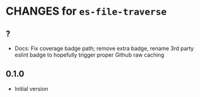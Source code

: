 # CHANGES for `es-file-traverse`

## ?

- Docs: Fix coverage badge path; remove extra badge, rename 3rd party
    eslint badge to hopefully trigger proper Github raw caching

## 0.1.0

- Initial version

